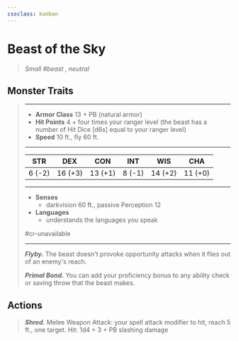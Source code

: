 ```yaml
---
cssclass: kanban
---
```


# Beast of the Sky
>*Small #beast , neutral*
## Monster Traits
>___
>- **Armor Class** 13 + PB (natural armor)
>- **Hit Points** 4 + four times your ranger level (the beast has a number of Hit Dice [d6s] equal to your ranger level)
>- **Speed** 10 ft., fly 60 ft.
>___
>|STR|DEX|CON|INT|WIS|CHA|
>|:---:|:---:|:---:|:---:|:---:|:---:|
>|6 (-2)|16 (+3)|13 (+1)|8 (-1)|14 (+2)|11 (+0)|
>___
>- **Senses**
>	 - darkvision 60 ft., passive Perception 12
>- **Languages**
>	 - understands the languages you speak
>
> #cr-unavailable
>___
>***Flyby.*** The beast doesn't provoke opportunity attacks when it flies out of an enemy's reach.  
>
>***Primal Bond.*** You can add your proficiency bonus to any ability check or saving throw that the beast makes.  
>
## Actions
>***Shred.*** Melee Weapon Attack: your spell attack modifier to hit, reach 5 ft., one target. Hit: 1d4 + 3 + PB slashing damage